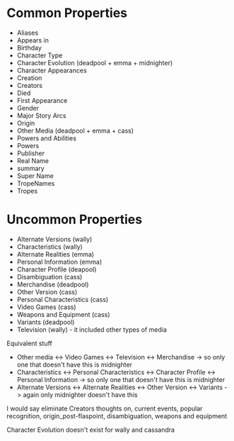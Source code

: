 # Common Properties
- Aliases
- Appears in
- Birthday
- Character Type
- Character Evolution (deadpool + emma + midnighter)
- Character Appearances 
- Creation
- Creators
- Died
- First Appearance
- Gender
- Major Story Arcs
- Origin
- Other Media (deadpool + emma + cass)
- Powers and Abilities 
- Powers
- Publisher
- Real Name
- summary
- Super Name
- TropeNames
- Tropes


# Uncommon Properties
- Alternate Versions (wally)
- Characteristics (wally)
- Alternate Realities (emma)
- Personal Information (emma)
- Character Profile (deapool)
- Disambiguation (cass)
- Merchandise (deadpool)
- Other Version (cass)
- Personal Characteristics (cass)
- Video Games (cass)
- Weapons and Equipment (cass)
- Variants (deadpool)
- Television (wally) - it included other types of media


Equivalent stuff
- Other media <-> Video Games <-> Television <-> Merchandise -> so only one that doesn't have this is midnighter
- Characteristics <-> Personal Characteristics <-> Character Profile <-> Personal Information -> so only one that doesn't have this is midnighter
- Alternate Versions <-> Alternate Realities <-> Other Version <-> Variants -> again only midnighter doesn't have this

I would say eliminate Creators thoughts on, current events, popular recognition, origin_post-flaspoint, disambiguation, weapons and equipment 

Character Evolution doesn't exist for wally and cassandra